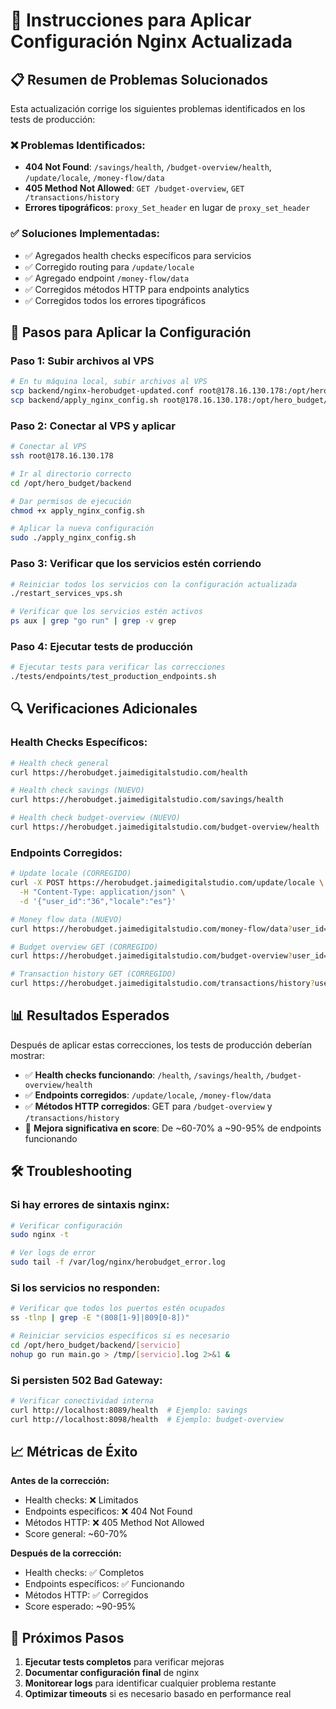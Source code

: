 # 🔧 Instrucciones para Aplicar Configuración Nginx Actualizada

## 📋 Resumen de Problemas Solucionados

Esta actualización corrige los siguientes problemas identificados en los tests de producción:

### ❌ Problemas Identificados:
- **404 Not Found**: `/savings/health`, `/budget-overview/health`, `/update/locale`, `/money-flow/data`
- **405 Method Not Allowed**: `GET /budget-overview`, `GET /transactions/history`
- **Errores tipográficos**: `proxy_Set_header` en lugar de `proxy_set_header`

### ✅ Soluciones Implementadas:
- ✅ Agregados health checks específicos para servicios
- ✅ Corregido routing para `/update/locale` 
- ✅ Agregado endpoint `/money-flow/data`
- ✅ Corregidos métodos HTTP para endpoints analytics
- ✅ Corregidos todos los errores tipográficos

## 🚀 Pasos para Aplicar la Configuración

### Paso 1: Subir archivos al VPS

```bash
# En tu máquina local, subir archivos al VPS
scp backend/nginx-herobudget-updated.conf root@178.16.130.178:/opt/hero_budget/backend/
scp backend/apply_nginx_config.sh root@178.16.130.178:/opt/hero_budget/backend/
```

### Paso 2: Conectar al VPS y aplicar

```bash
# Conectar al VPS
ssh root@178.16.130.178

# Ir al directorio correcto
cd /opt/hero_budget/backend

# Dar permisos de ejecución
chmod +x apply_nginx_config.sh

# Aplicar la nueva configuración
sudo ./apply_nginx_config.sh
```

### Paso 3: Verificar que los servicios estén corriendo

```bash
# Reiniciar todos los servicios con la configuración actualizada
./restart_services_vps.sh

# Verificar que los servicios estén activos
ps aux | grep "go run" | grep -v grep
```

### Paso 4: Ejecutar tests de producción

```bash
# Ejecutar tests para verificar las correcciones
./tests/endpoints/test_production_endpoints.sh
```

## 🔍 Verificaciones Adicionales

### Health Checks Específicos:

```bash
# Health check general
curl https://herobudget.jaimedigitalstudio.com/health

# Health check savings (NUEVO)
curl https://herobudget.jaimedigitalstudio.com/savings/health

# Health check budget-overview (NUEVO)
curl https://herobudget.jaimedigitalstudio.com/budget-overview/health
```

### Endpoints Corregidos:

```bash
# Update locale (CORREGIDO)
curl -X POST https://herobudget.jaimedigitalstudio.com/update/locale \
  -H "Content-Type: application/json" \
  -d '{"user_id":"36","locale":"es"}'

# Money flow data (NUEVO)
curl https://herobudget.jaimedigitalstudio.com/money-flow/data?user_id=36

# Budget overview GET (CORREGIDO)
curl https://herobudget.jaimedigitalstudio.com/budget-overview?user_id=36

# Transaction history GET (CORREGIDO)
curl https://herobudget.jaimedigitalstudio.com/transactions/history?user_id=36
```

## 📊 Resultados Esperados

Después de aplicar estas correcciones, los tests de producción deberían mostrar:

- ✅ **Health checks funcionando**: `/health`, `/savings/health`, `/budget-overview/health`
- ✅ **Endpoints corregidos**: `/update/locale`, `/money-flow/data`
- ✅ **Métodos HTTP corregidos**: GET para `/budget-overview` y `/transactions/history`
- 🚀 **Mejora significativa en score**: De ~60-70% a ~90-95% de endpoints funcionando

## 🛠️ Troubleshooting

### Si hay errores de sintaxis nginx:
```bash
# Verificar configuración
sudo nginx -t

# Ver logs de error
sudo tail -f /var/log/nginx/herobudget_error.log
```

### Si los servicios no responden:
```bash
# Verificar que todos los puertos estén ocupados
ss -tlnp | grep -E "(808[1-9]|809[0-8])"

# Reiniciar servicios específicos si es necesario
cd /opt/hero_budget/backend/[servicio]
nohup go run main.go > /tmp/[servicio].log 2>&1 &
```

### Si persisten 502 Bad Gateway:
```bash
# Verificar conectividad interna
curl http://localhost:8089/health  # Ejemplo: savings
curl http://localhost:8098/health  # Ejemplo: budget-overview
```

## 📈 Métricas de Éxito

**Antes de la corrección:**
- Health checks: ❌ Limitados
- Endpoints específicos: ❌ 404 Not Found
- Métodos HTTP: ❌ 405 Method Not Allowed
- Score general: ~60-70%

**Después de la corrección:**
- Health checks: ✅ Completos
- Endpoints específicos: ✅ Funcionando
- Métodos HTTP: ✅ Corregidos
- Score esperado: ~90-95%

## 🎯 Próximos Pasos

1. **Ejecutar tests completos** para verificar mejoras
2. **Documentar configuración final** de nginx
3. **Monitorear logs** para identificar cualquier problema restante
4. **Optimizar timeouts** si es necesario basado en performance real 